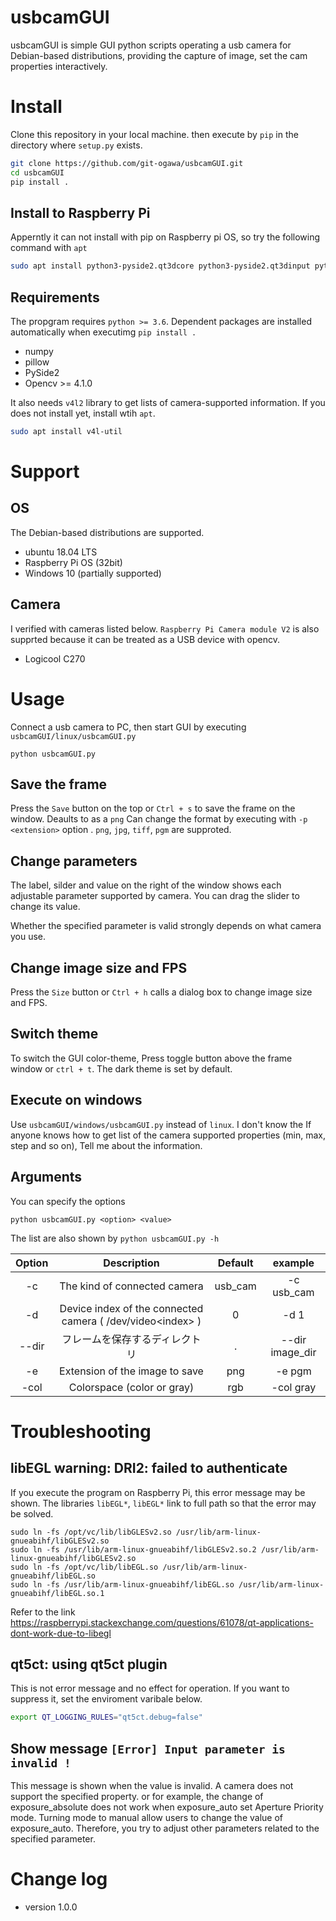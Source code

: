 usbcamGUI
=======

usbcamGUI is simple GUI python scripts operating a usb camera for Debian-based distributions, providing the capture of image, set the cam properties interactively.


# Install
Clone this repository in your local machine. then execute by `pip` in the directory where `setup.py` exists.

```bash
git clone https://github.com/git-ogawa/usbcamGUI.git
cd usbcamGUI
pip install .
```

## Install to Raspberry Pi
Apperntly it can not install with pip on Raspberry pi OS, so try the following command with `apt`
```bash
sudo apt install python3-pyside2.qt3dcore python3-pyside2.qt3dinput python3-pyside2.qt3dlogic python3-pyside2.qt3drender python3-pyside2.qtcharts python3-pyside2.qtconcurrent python3-pyside2.qtcore python3-pyside2.qtgui python3-pyside2.qthelp python3-pyside2.qtlocation python3-pyside2.qtmultimedia python3-pyside2.qtmultimediawidgets python3-pyside2.qtnetwork python3-pyside2.qtopengl python3-pyside2.qtpositioning python3-pyside2.qtprintsupport python3-pyside2.qtqml python3-pyside2.qtquick python3-pyside2.qtquickwidgets python3-pyside2.qtscript python3-pyside2.qtscripttools python3-pyside2.qtsensors python3-pyside2.qtsql python3-pyside2.qtsvg python3-pyside2.qttest python3-pyside2.qttexttospeech python3-pyside2.qtuitools python3-pyside2.qtwebchannel python3-pyside2.qtwebsockets python3-pyside2.qtwidgets python3-pyside2.qtx11extras python3-pyside2.qtxml python3-pyside2.qtxmlpatterns python3-pyside2uic
```



## Requirements
The propgram requires `python >= 3.6`. Dependent packages are installed automatically when executimg `pip install .`

- numpy
- pillow
- PySide2
- Opencv >= 4.1.0

It also needs `v4l2` library to get lists of camera-supported information. If you does not install yet, install wtih `apt`.
```bash
sudo apt install v4l-util
```

# Support

## OS
The Debian-based distributions are supported.

- ubuntu 18.04 LTS
- Raspberry Pi OS (32bit)
- Windows 10 (partially supported)

## Camera
I verified with cameras listed below. `Raspberry Pi Camera module V2` is also supprted because it can be treated as a USB device with opencv.

- Logicool C270


# Usage
Connect a usb camera to PC, then start GUI by executing `usbcamGUI/linux/usbcamGUI.py`
```
python usbcamGUI.py
```

## Save the frame
Press the `Save` button on the top or `Ctrl + s` to save the frame on the window. Deaults to as a `png` Can change the format by executing with `-p <extension>` option . `png`, `jpg`, `tiff`, `pgm` are supproted.


## Change parameters
The label, silder and value on the right of the window shows each adjustable parameter supported by camera. You can drag the slider to change its value.


Whether the specified parameter is valid strongly depends on what camera you use. 


## Change image size and FPS
Press the `Size` button or `Ctrl + h` calls a dialog box to change image size and FPS.



## Switch theme
To switch the GUI color-theme, Press toggle button above the frame window or `ctrl + t`. The dark theme is set by default.



## Execute on windows
Use `usbcamGUI/windows/usbcamGUI.py` instead of `linux`. I don't know the If anyone knows how to get list of the camera supported properties (min, max, step and so on), Tell me about the information.





## Arguments

You can specify the options
```
python usbcamGUI.py <option> <value>
```

The list are also shown by `python usbcamGUI.py -h`

| Option | Description | Default | example |
| :--: | :--: | :--: | :--: |
| -c | The kind of connected camera | usb_cam | -c usb_cam |
| -d | Device index of the connected camera ( /dev/video\<index> ) | 0 | -d 1 |
| --dir | フレームを保存するディレクトリ | . | --dir image_dir |
| -e | Extension of the image to save | png | -e pgm |
| -col | Colorspace (color or gray) | rgb | -col gray |





# Troubleshooting

## libEGL warning: DRI2: failed to authenticate
If you execute the program on Raspberry Pi, this error message may be shown. The libraries `libEGL*`, `libEGL*` link to full path so that the error may be solved.
```
sudo ln -fs /opt/vc/lib/libGLESv2.so /usr/lib/arm-linux-gnueabihf/libGLESv2.so
sudo ln -fs /usr/lib/arm-linux-gnueabihf/libGLESv2.so.2 /usr/lib/arm-linux-gnueabihf/libGLESv2.so
sudo ln -fs /opt/vc/lib/libEGL.so /usr/lib/arm-linux-gnueabihf/libEGL.so
sudo ln -fs /usr/lib/arm-linux-gnueabihf/libEGL.so /usr/lib/arm-linux-gnueabihf/libEGL.so.1
```
Refer to the link https://raspberrypi.stackexchange.com/questions/61078/qt-applications-dont-work-due-to-libegl



## qt5ct: using qt5ct plugin
This is not error message and no effect for operation. If you want to suppress it, set the enviroment varibale below.
```bash
export QT_LOGGING_RULES="qt5ct.debug=false"
```

## Show  message `[Error] Input parameter is invalid !`  
This message is shown when the value is invalid. A camera does not support the specified property. or for example, the change of exposure_absolute does not work when exposure_auto set Aperture Priority mode. Turning mode to manual allow users to change the value of exposure_auto. Therefore, you try to adjust other parameters related to the specified parameter.



# Change log
- version 1.0.0